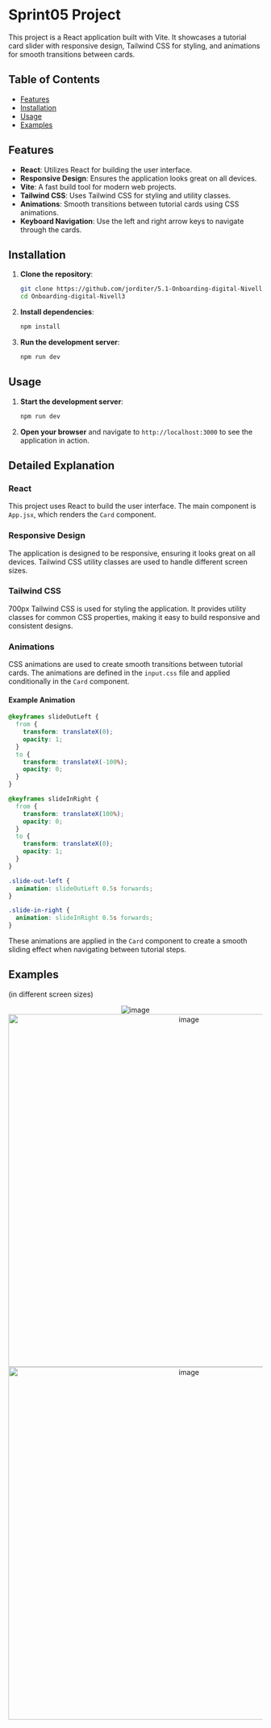 # Sprint05 Project

This project is a React application built with Vite. It showcases a tutorial card slider with responsive design, Tailwind CSS for styling, and animations for smooth transitions between cards.

## Table of Contents

- [Features](#features)
- [Installation](#installation)
- [Usage](#usage)
- [Examples](#examples)

## Features

- **React**: Utilizes React for building the user interface.
- **Responsive Design**: Ensures the application looks great on all devices.
- **Vite**: A fast build tool for modern web projects.
- **Tailwind CSS**: Uses Tailwind CSS for styling and utility classes.
- **Animations**: Smooth transitions between tutorial cards using CSS animations.
- **Keyboard Navigation**: Use the left and right arrow keys to navigate through the cards.

## Installation

1. **Clone the repository**:
   ```sh
   git clone https://github.com/jorditer/5.1-Onboarding-digital-Nivell3.git
   cd Onboarding-digital-Nivell3
   ```

2. **Install dependencies**:
   ```sh
   npm install
   ```

3. **Run the development server**:
   ```sh
   npm run dev
   ```

## Usage

1. **Start the development server**:
   ```sh
   npm run dev
   ```

2. **Open your browser** and navigate to `http://localhost:3000` to see the application in action.

## Detailed Explanation

### React

This project uses React to build the user interface. The main component is `App.jsx`, which renders the `Card` component.

### Responsive Design

The application is designed to be responsive, ensuring it looks great on all devices. Tailwind CSS utility classes are used to handle different screen sizes.

### Tailwind CSS
700px
Tailwind CSS is used for styling the application. It provides utility classes for common CSS properties, making it easy to build responsive and consistent designs.

### Animations

CSS animations are used to create smooth transitions between tutorial cards. The animations are defined in the `input.css` file and applied conditionally in the `Card` component.

#### Example Animation

```css
@keyframes slideOutLeft {
  from {
    transform: translateX(0);
    opacity: 1;
  }
  to {
    transform: translateX(-100%);
    opacity: 0;
  }
}

@keyframes slideInRight {
  from {
    transform: translateX(100%);
    opacity: 0;
  }
  to {
    transform: translateX(0);
    opacity: 1;
  }
}

.slide-out-left {
  animation: slideOutLeft 0.5s forwards;
}

.slide-in-right {
  animation: slideInRight 0.5s forwards;
}
```

These animations are applied in the `Card` component to create a smooth sliding effect when navigating between tutorial steps.

## Examples

(in different screen sizes)

<div align="center">
  <img src="https://github.com/user-attachments/assets/d5c12931-e8cd-416f-9847-32b013cc52b3" height="" alt="image">
  <img src="https://github.com/user-attachments/assets/93c04927-0c96-4a74-a05b-048899d0d692" height="700px" alt="image">
  <img src="https://github.com/user-attachments/assets/84125141-2a6a-4a7d-9032-a47c798fd895" height="700px" alt="image">
</div>
